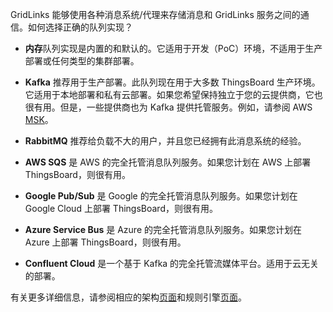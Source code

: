 GridLinks 能够使用各种消息系统/代理来存储消息和 GridLinks 服务之间的通信。如何选择正确的队列实现？

* **内存**队列实现是内置的和默认的。它适用于开发（PoC）环境，不适用于生产部署或任何类型的集群部署。

* **Kafka** 推荐用于生产部署。此队列现在用于大多数 ThingsBoard 生产环境。它适用于本地部署和私有云部署。如果您希望保持独立于您的云提供商，它也很有用。但是，一些提供商也为 Kafka 提供托管服务。例如，请参阅 AWS [MSK](https://aws.amazon.com/msk/)。

* **RabbitMQ** 推荐给负载不大的用户，并且您已经拥有此消息系统的经验。

* **AWS SQS** 是 AWS 的完全托管消息队列服务。如果您计划在 AWS 上部署 ThingsBoard，则很有用。

* **Google Pub/Sub** 是 Google 的完全托管消息队列服务。如果您计划在 Google Cloud 上部署 ThingsBoard，则很有用。

* **Azure Service Bus** 是 Azure 的完全托管消息队列服务。如果您计划在 Azure 上部署 ThingsBoard，则很有用。

* **Confluent Cloud** 是一个基于 Kafka 的完全托管流媒体平台。适用于云无关的部署。

有关更多详细信息，请参阅相应的架构[页面](/docs/reference/#message-queues-are-awesome)和规则引擎[页面](/docs/user-guide/rule-engine-2-5/queues/)。